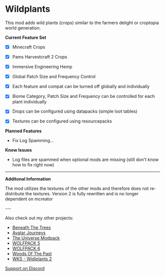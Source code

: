 # Wildplants

This mod adds wild plants (crops) similar to the farmers delight or croptopia world generation.

**Current Feature Set**

- [x] Minecraft Crops
- [x] Pams Harvestcraft 2 Crops
- [x] Immersive Engineering Hemp
- [x] Global Patch Size and Frequency Control
- [x] Each feature and compat can be turned off globally and individually
- [x] Biome Category, Patch Size and Frequency can be controlled for each plant individually
- [x] Drops can be configured using datapacks (simple loot tables)
- [x] Textures can be configured using resourcepacks


**Planned Features**

- Fix Log Spamming...


**Know Issues**

- Log files are spammed when optional mods are missing (still don't know how to fix right now)

---

**Additonal Information**

The mod utilizes the textures of the other mods and therefore does not re-distribute the textures.
Version 2 is fully rewritten and is no longer dependent on mcreator

--- 

Also check out my other projects:

- [Beneath The Trees](https://www.curseforge.com/minecraft/modpacks/beneath-the-trees)
- [Avatar Journeys](https://www.curseforge.com/minecraft/modpacks/avatar-journeys)
- [The Universe Modpack](https://www.curseforge.com/minecraft/modpacks/universe-modpack)
- [WOLFPACK 5](https://www.curseforge.com/minecraft/modpacks/wolfpack-5)
- [WOLFPACK 6](https://www.curseforge.com/minecraft/modpacks/wolfpack-6)
- [Woods Of The Past](https://www.curseforge.com/minecraft/modpacks/woods-of-the-past)
- [WKS - Widlplants 2](https://www.curseforge.com/minecraft/mc-mods/wks-wildplants)


[Support on Discord](https://discord.gg/gHcHGuDY)
